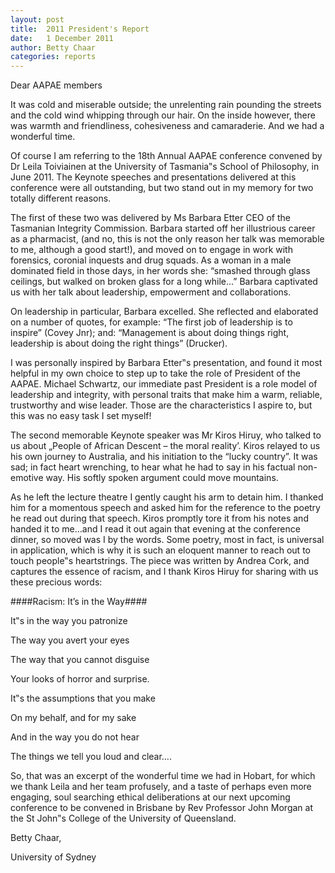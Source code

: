 ```yaml
---
layout: post
title:  2011 President's Report
date:   1 December 2011
author: Betty Chaar
categories: reports
---
```


Dear AAPAE members

It was cold and miserable outside; the unrelenting rain pounding the streets and the cold wind whipping through our hair. On the inside however, there was warmth and friendliness, cohesiveness and camaraderie. And we had a wonderful time.

Of course I am referring to the 18th Annual AAPAE conference convened by Dr Leila Toiviainen at the University of Tasmania‟s School of Philosophy, in June 2011. The Keynote speeches and presentations delivered at this conference were all outstanding, but two stand out in my memory for two totally different reasons.

The first of these two was delivered by Ms Barbara Etter CEO of the Tasmanian Integrity Commission. Barbara started off her illustrious career as a pharmacist, (and no, this is not the only reason her talk was memorable to me, although a good start!), and moved on to engage in work with forensics, coronial inquests and drug squads. As a woman in a male dominated field in those days, in her words she: “smashed through glass ceilings, but walked on broken glass for a long while…” Barbara captivated us with her talk about leadership, empowerment and collaborations.

On leadership in particular, Barbara excelled. She reflected and elaborated on a number of quotes, for example: “The first job of leadership is to inspire” (Covey Jnr); and: “Management is about doing things right, leadership is about doing the right things” (Drucker).

I was personally inspired by Barbara Etter‟s presentation, and found it most helpful in my own choice to step up to take the role of President of the AAPAE. Michael Schwartz, our immediate past President is a role model of leadership and integrity, with personal traits that make him a warm, reliable, trustworthy and wise leader. Those are the characteristics I aspire to, but this was no easy task I set myself!

The second memorable Keynote speaker was Mr Kiros Hiruy, who talked to us about „People of African Descent – the moral reality’. Kiros relayed to us his own journey to Australia, and his initiation to the “lucky country”. It was sad; in fact heart wrenching, to hear what he had to say in his factual non-emotive way. His softly spoken argument could move mountains.

As he left the lecture theatre I gently caught his arm to detain him. I thanked him for a momentous speech and asked him for the reference to the poetry he read out during that speech. Kiros promptly tore it from his notes and handed it to me…and I read it out again that evening at the conference dinner, so moved was I by the words. Some poetry, most in fact, is universal in application, which is why it is such an eloquent manner to reach out to touch people‟s heartstrings. The piece was written by Andrea Cork, and captures the essence of racism, and I thank Kiros Hiruy for sharing with us these precious words:

####Racism: It’s in the Way####

It‟s in the way you patronize

The way you avert your eyes

The way that you cannot disguise

Your looks of horror and surprise.

It‟s the assumptions that you make

On my behalf, and for my sake

And in the way you do not hear

The things we tell you loud and clear….

So, that was an excerpt of the wonderful time we had in Hobart, for which we thank Leila and her team profusely, and a taste of perhaps even more engaging, soul searching ethical deliberations at our next upcoming conference to be convened in Brisbane by Rev Professor John Morgan at the St John‟s College of the University of Queensland.

Betty Chaar,

University of Sydney

